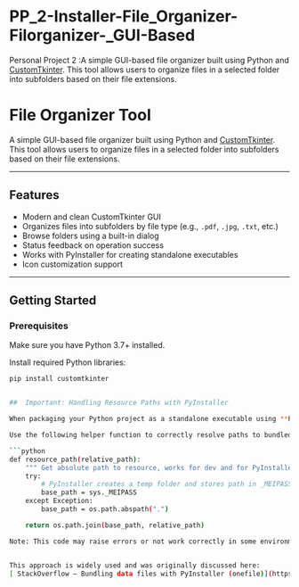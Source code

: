 # PP_2-Installer-File_Organizer-Filorganizer-_GUI-Based
Personal Project 2 :A simple GUI-based file organizer built using Python and [CustomTkinter](https://github.com/TomSchimansky/CustomTkinter). This tool allows users to organize files in a selected folder into subfolders based on their file extensions.
#  File Organizer Tool

A simple GUI-based file organizer built using Python and [CustomTkinter](https://github.com/TomSchimansky/CustomTkinter). This tool allows users to organize files in a selected folder into subfolders based on their file extensions.

---

##  Features

- Modern and clean CustomTkinter GUI
- Organizes files into subfolders by file type (e.g., `.pdf`, `.jpg`, `.txt`, etc.)
- Browse folders using a built-in dialog
- Status feedback on operation success
- Works with PyInstaller for creating standalone executables
- Icon customization support

---

##  Getting Started

### Prerequisites

Make sure you have Python 3.7+ installed.

Install required Python libraries:
```bash
pip install customtkinter


##  Important: Handling Resource Paths with PyInstaller

When packaging your Python project as a standalone executable using **PyInstaller**, file paths to bundled data (e.g., images, icons, config files) may not behave as expected. This is because PyInstaller extracts files to a **temporary directory** at runtime.

Use the following helper function to correctly resolve paths to bundled resources:

```python
def resource_path(relative_path):
    """ Get absolute path to resource, works for dev and for PyInstaller """
    try:
        # PyInstaller creates a temp folder and stores path in _MEIPASS
        base_path = sys._MEIPASS
    except Exception:
        base_path = os.path.abspath(".")

    return os.path.join(base_path, relative_path)

Note: This code may raise errors or not work correctly in some environments due to _MEIPASS or _MEIPASS2. Make sure to test your executable thoroughly across platforms.


This approach is widely used and was originally discussed here:
[ StackOverflow – Bundling data files with PyInstaller (onefile)](https://stackoverflow.com/questions/7674790/bundling-data-files-with-pyinstaller-onefile)

